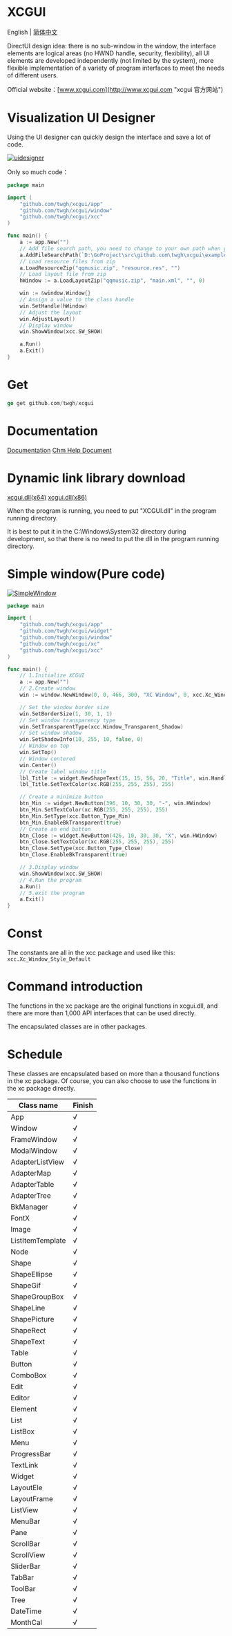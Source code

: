 # XCGUI

English | [简体中文](./README.md)

DirectUI design idea: there is no sub-window in the window, the interface elements are logical areas (no HWND handle, security, flexibility), all UI elements are developed independently (not limited by the system), more flexible implementation of a variety of program interfaces to meet the needs of different users.

Official website：[www.xcgui.com](http://www.xcgui.com "xcgui 官方网站")

# Visualization UI Designer

Using the UI designer can quickly design the interface and save a lot of code.

[![uidesigner](https://z3.ax1x.com/2021/09/15/4Vmh9S.png)](https://github.com/twgh/xcgui-example/blob/main/uidesigner/uidesigner.png)

Only so much code：

```go
package main

import (
	"github.com/twgh/xcgui/app"
	"github.com/twgh/xcgui/window"
	"github.com/twgh/xcgui/xcc"
)

func main() {
	a := app.New("")
	// Add file search path, you need to change to your own path when you run
	a.AddFileSearchPath(`D:\GoProject\src\github.com\twgh\xcgui\example\uidesigner\res`)
	// Load resource files from zip
	a.LoadResourceZip("qqmusic.zip", "resource.res", "")
	// Load layout file from zip
	hWindow := a.LoadLayoutZip("qqmusic.zip", "main.xml", "", 0)

	win := &window.Window{}
	// Assign a value to the class handle
	win.SetHandle(hWindow)
	// Adjust the layout
	win.AdjustLayout()
	// Display window
	win.ShowWindow(xcc.SW_SHOW)

	a.Run()
	a.Exit()
}
```

# Get

```go
go get github.com/twgh/xcgui
```

# Documentation

[Documentation](https://pkg.go.dev/github.com/twgh/xcgui)    [Chm Help Document](https://github.com/twgh/xcgui-example/blob/main/help/%E7%82%AB%E5%BD%A9%E7%95%8C%E9%9D%A2%E5%BA%93-%E5%B8%AE%E5%8A%A9%E6%96%87%E6%A1%A3(v3.0)-(2021-08-04).chm)

# Dynamic link library download

[xcgui.dll(x64)](https://github.com/twgh/xcgui-example/blob/main/help/x64/XCGUI.dll)        [xcgui.dll(x86)](https://github.com/twgh/xcgui-example/blob/main/help/x86/XCGUI.dll)

When the program is running, you need to put "XCGUI.dll" in the program running directory.

It is best to put it in the C:\Windows\System32 directory during development, so that there is no need to put the dll in the program running directory.

# Simple window(Pure code)

[![SimpleWindow](https://z3.ax1x.com/2021/09/15/4VnNuj.jpg)](https://github.com/twgh/xcgui-example/blob/main/SimpleWindow/SimpleWindow.jpg)

```go
package main

import (
	"github.com/twgh/xcgui/app"
	"github.com/twgh/xcgui/widget"
	"github.com/twgh/xcgui/window"
	"github.com/twgh/xcgui/xc"
	"github.com/twgh/xcgui/xcc"
)

func main() {
	// 1.Initialize XCGUI
	a := app.New("")
	// 2.Create window
	win := window.NewWindow(0, 0, 466, 300, "XC Window", 0, xcc.Xc_Window_Style_Default)

	// Set the window border size
	win.SetBorderSize(1, 30, 1, 1)
	// Set window transparency type
	win.SetTransparentType(xcc.Window_Transparent_Shadow)
	// Set window shadow
	win.SetShadowInfo(10, 255, 10, false, 0)
	// Window on top
	win.SetTop()
	// Window centered
	win.Center()
	// Create label window title
	lbl_Title := widget.NewShapeText(15, 15, 56, 20, "Title", win.Handle)
	lbl_Title.SetTextColor(xc.RGB(255, 255, 255), 255)

	// Create a minimize button
	btn_Min := widget.NewButton(396, 10, 30, 30, "-", win.HWindow)
	btn_Min.SetTextColor(xc.RGB(255, 255, 255), 255)
	btn_Min.SetType(xcc.Button_Type_Min)
	btn_Min.EnableBkTransparent(true)
	// Create an end button
	btn_Close := widget.NewButton(426, 10, 30, 30, "X", win.HWindow)
	btn_Close.SetTextColor(xc.RGB(255, 255, 255), 255)
	btn_Close.SetType(xcc.Button_Type_Close)
	btn_Close.EnableBkTransparent(true)

	// 3.Display window
	win.ShowWindow(xcc.SW_SHOW)
	// 4.Run the program
	a.Run()
	// 5.exit the program
	a.Exit()
}
```

# Const

The constants are all in the xcc package and used like this: `xcc.Xc_Window_Style_Default`

# Command introduction

The functions in the xc package are the original functions in xcgui.dll, and there are more than 1,000 API interfaces that can be used directly.

The encapsulated classes are in other packages.

# Schedule

These classes are encapsulated based on more than a thousand functions in the xc package. Of course, you can also choose to use the functions in the xc package directly.

| Class name       | Finish |
| ---------------- | ------ |
| App              | √      |
| Window           | √      |
| FrameWindow      | √      |
| ModalWindow      | √      |
| AdapterListView  | √      |
| AdapterMap       | √      |
| AdapterTable     | √      |
| AdapterTree      | √      |
| BkManager        | √      |
| FontX            | √      |
| Image            | √      |
| ListItemTemplate | √      |
| Node             | √      |
| Shape            | √      |
| ShapeEllipse     | √      |
| ShapeGif         | √      |
| ShapeGroupBox    | √      |
| ShapeLine        | √      |
| ShapePicture     | √      |
| ShapeRect        | √      |
| ShapeText        | √      |
| Table            | √      |
| Button           | √      |
| ComboBox         | √      |
| Edit             | √      |
| Editor           | √      |
| Element          | √      |
| List             | √      |
| ListBox          | √      |
| Menu             | √      |
| ProgressBar      | √      |
| TextLink         | √      |
| Widget           | √      |
| LayoutEle        | √      |
| LayoutFrame      | √      |
| ListView         | √      |
| MenuBar          | √      |
| Pane             | √      |
| ScrollBar        | √      |
| ScrollView       | √      |
| SliderBar        | √      |
| TabBar           | √      |
| ToolBar          | √      |
| Tree             | √      |
| DateTime         | √      |
| MonthCal         | √      |

